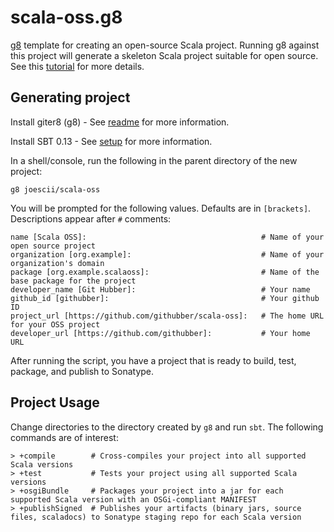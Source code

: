# scala-oss.g8

[g8](https://github.com/n8han/giter8) template for creating an open-source Scala project.  Running g8 against this project will generate a skeleton Scala project suitable for open source.  See this [tutorial](http://proseand.co.nz/2014/02/24/oss-scala-starter-kit/) for more details.

## Generating project

Install giter8 (g8) - See [readme](https://github.com/n8han/giter8#readme) for more information.

Install SBT 0.13 - See [setup](http://www.scala-sbt.org/release/docs/Getting-Started/Setup.html) for more information.

In a shell/console, run the following in the parent directory of the new project:

```
g8 joescii/scala-oss
```

You will be prompted for the following values.  Defaults are in `[brackets]`.  Descriptions appear after `#` comments:

```
name [Scala OSS]:                                       # Name of your open source project
organization [org.example]:                             # Name of your organization's domain
package [org.example.scalaoss]:                         # Name of the base package for the project
developer_name [Git Hubber]:                            # Your name
github_id [githubber]:                                  # Your github ID
project_url [https://github.com/githubber/scala-oss]:   # The home URL for your OSS project
developer_url [https://github.com/githubber]:           # Your home URL
```

After running the script, you have a project that is ready to build, test, package, and publish to Sonatype.

## Project Usage

Change directories to the directory created by `g8` and run `sbt`.  The following commands are of interest:

```
> +compile        # Cross-compiles your project into all supported Scala versions
> +test           # Tests your project using all supported Scala versions
> +osgiBundle     # Packages your project into a jar for each supported Scala version with an OSGi-compliant MANIFEST
> +publishSigned  # Publishes your artifacts (binary jars, source files, scaladocs) to Sonatype staging repo for each Scala version
```